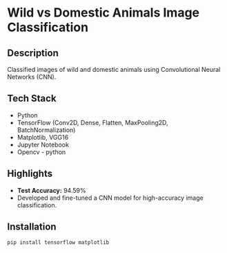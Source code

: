 # Wild vs Domestic Animals Image Classification

## Description
Classified images of wild and domestic animals using Convolutional Neural Networks (CNN).

## Tech Stack
- Python
- TensorFlow (Conv2D, Dense, Flatten, MaxPooling2D, BatchNormalization)
- Matplotlib, VGG16
- Jupyter Notebook
- Opencv - python

## Highlights
- **Test Accuracy:** 94.59%
- Developed and fine-tuned a CNN model for high-accuracy image classification.

## Installation
```bash
pip install tensorflow matplotlib
